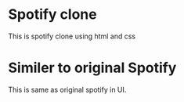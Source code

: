 # Spotify clone 
This is spotify clone using html and css

# Similer to original Spotify 
 This is same as original spotify
 in UI.

